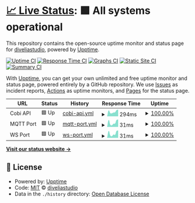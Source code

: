 # [📈 Live Status](https://diveliastudio.github.io/cobi-upptime): <!--live status--> **🟩 All systems operational**

This repository contains the open-source uptime monitor and status page for [diveliastudio](https://diveliastudio.github.io/cobi-upptime), powered by [Upptime](https://github.com/upptime/upptime).

[![Uptime CI](https://github.com/diveliastudio/cobi-upptime/workflows/Uptime%20CI/badge.svg)](https://github.com/diveliastudio/cobi-upptime/actions?query=workflow%3A%22Uptime+CI%22)
[![Response Time CI](https://github.com/diveliastudio/cobi-upptime/workflows/Response%20Time%20CI/badge.svg)](https://github.com/diveliastudio/cobi-upptime/actions?query=workflow%3A%22Response+Time+CI%22)
[![Graphs CI](https://github.com/diveliastudio/cobi-upptime/workflows/Graphs%20CI/badge.svg)](https://github.com/diveliastudio/cobi-upptime/actions?query=workflow%3A%22Graphs+CI%22)
[![Static Site CI](https://github.com/diveliastudio/cobi-upptime/workflows/Static%20Site%20CI/badge.svg)](https://github.com/diveliastudio/cobi-upptime/actions?query=workflow%3A%22Static+Site+CI%22)
[![Summary CI](https://github.com/diveliastudio/cobi-upptime/workflows/Summary%20CI/badge.svg)](https://github.com/diveliastudio/cobi-upptime/actions?query=workflow%3A%22Summary+CI%22)

With [Upptime](https://upptime.js.org), you can get your own unlimited and free uptime monitor and status page, powered entirely by a GitHub repository. We use [Issues](https://github.com/diveliastudio/cobi-upptime/issues) as incident reports, [Actions](https://github.com/diveliastudio/cobi-upptime/actions) as uptime monitors, and [Pages](https://diveliastudio.github.io/cobi-upptime) for the status page.

<!--start: status pages-->
<!-- This summary is generated by Upptime (https://github.com/upptime/upptime) -->
<!-- Do not edit this manually, your changes will be overwritten -->
<!-- prettier-ignore -->
| URL | Status | History | Response Time | Uptime |
| --- | ------ | ------- | ------------- | ------ |
| <img alt="" src="https://icons.duckduckgo.com/ip3/null.ico" height="13"> Cobi API | 🟩 Up | [cobi-api.yml](https://github.com/diveliastudio/cobi-upptime/commits/HEAD/history/cobi-api.yml) | <details><summary><img alt="Response time graph" src="./graphs/cobi-api/response-time-week.png" height="20"> 294ms</summary><br><a href="https://diveliastudio.github.io/cobi-upptime/history/cobi-api"><img alt="Response time 300" src="https://img.shields.io/endpoint?url=https%3A%2F%2Fraw.githubusercontent.com%2Fdiveliastudio%2Fcobi-upptime%2FHEAD%2Fapi%2Fcobi-api%2Fresponse-time.json"></a><br><a href="https://diveliastudio.github.io/cobi-upptime/history/cobi-api"><img alt="24-hour response time 258" src="https://img.shields.io/endpoint?url=https%3A%2F%2Fraw.githubusercontent.com%2Fdiveliastudio%2Fcobi-upptime%2FHEAD%2Fapi%2Fcobi-api%2Fresponse-time-day.json"></a><br><a href="https://diveliastudio.github.io/cobi-upptime/history/cobi-api"><img alt="7-day response time 294" src="https://img.shields.io/endpoint?url=https%3A%2F%2Fraw.githubusercontent.com%2Fdiveliastudio%2Fcobi-upptime%2FHEAD%2Fapi%2Fcobi-api%2Fresponse-time-week.json"></a><br><a href="https://diveliastudio.github.io/cobi-upptime/history/cobi-api"><img alt="30-day response time 350" src="https://img.shields.io/endpoint?url=https%3A%2F%2Fraw.githubusercontent.com%2Fdiveliastudio%2Fcobi-upptime%2FHEAD%2Fapi%2Fcobi-api%2Fresponse-time-month.json"></a><br><a href="https://diveliastudio.github.io/cobi-upptime/history/cobi-api"><img alt="1-year response time 313" src="https://img.shields.io/endpoint?url=https%3A%2F%2Fraw.githubusercontent.com%2Fdiveliastudio%2Fcobi-upptime%2FHEAD%2Fapi%2Fcobi-api%2Fresponse-time-year.json"></a></details> | <details><summary><a href="https://diveliastudio.github.io/cobi-upptime/history/cobi-api">100.00%</a></summary><a href="https://diveliastudio.github.io/cobi-upptime/history/cobi-api"><img alt="All-time uptime 99.94%" src="https://img.shields.io/endpoint?url=https%3A%2F%2Fraw.githubusercontent.com%2Fdiveliastudio%2Fcobi-upptime%2FHEAD%2Fapi%2Fcobi-api%2Fuptime.json"></a><br><a href="https://diveliastudio.github.io/cobi-upptime/history/cobi-api"><img alt="24-hour uptime 100.00%" src="https://img.shields.io/endpoint?url=https%3A%2F%2Fraw.githubusercontent.com%2Fdiveliastudio%2Fcobi-upptime%2FHEAD%2Fapi%2Fcobi-api%2Fuptime-day.json"></a><br><a href="https://diveliastudio.github.io/cobi-upptime/history/cobi-api"><img alt="7-day uptime 100.00%" src="https://img.shields.io/endpoint?url=https%3A%2F%2Fraw.githubusercontent.com%2Fdiveliastudio%2Fcobi-upptime%2FHEAD%2Fapi%2Fcobi-api%2Fuptime-week.json"></a><br><a href="https://diveliastudio.github.io/cobi-upptime/history/cobi-api"><img alt="30-day uptime 99.97%" src="https://img.shields.io/endpoint?url=https%3A%2F%2Fraw.githubusercontent.com%2Fdiveliastudio%2Fcobi-upptime%2FHEAD%2Fapi%2Fcobi-api%2Fuptime-month.json"></a><br><a href="https://diveliastudio.github.io/cobi-upptime/history/cobi-api"><img alt="1-year uptime 99.90%" src="https://img.shields.io/endpoint?url=https%3A%2F%2Fraw.githubusercontent.com%2Fdiveliastudio%2Fcobi-upptime%2FHEAD%2Fapi%2Fcobi-api%2Fuptime-year.json"></a></details>
| <img alt="" src="https://icons.duckduckgo.com/ip3/null.ico" height="13"> MQTT Port | 🟩 Up | [mqtt-port.yml](https://github.com/diveliastudio/cobi-upptime/commits/HEAD/history/mqtt-port.yml) | <details><summary><img alt="Response time graph" src="./graphs/mqtt-port/response-time-week.png" height="20"> 31ms</summary><br><a href="https://diveliastudio.github.io/cobi-upptime/history/mqtt-port"><img alt="Response time 36" src="https://img.shields.io/endpoint?url=https%3A%2F%2Fraw.githubusercontent.com%2Fdiveliastudio%2Fcobi-upptime%2FHEAD%2Fapi%2Fmqtt-port%2Fresponse-time.json"></a><br><a href="https://diveliastudio.github.io/cobi-upptime/history/mqtt-port"><img alt="24-hour response time 25" src="https://img.shields.io/endpoint?url=https%3A%2F%2Fraw.githubusercontent.com%2Fdiveliastudio%2Fcobi-upptime%2FHEAD%2Fapi%2Fmqtt-port%2Fresponse-time-day.json"></a><br><a href="https://diveliastudio.github.io/cobi-upptime/history/mqtt-port"><img alt="7-day response time 31" src="https://img.shields.io/endpoint?url=https%3A%2F%2Fraw.githubusercontent.com%2Fdiveliastudio%2Fcobi-upptime%2FHEAD%2Fapi%2Fmqtt-port%2Fresponse-time-week.json"></a><br><a href="https://diveliastudio.github.io/cobi-upptime/history/mqtt-port"><img alt="30-day response time 40" src="https://img.shields.io/endpoint?url=https%3A%2F%2Fraw.githubusercontent.com%2Fdiveliastudio%2Fcobi-upptime%2FHEAD%2Fapi%2Fmqtt-port%2Fresponse-time-month.json"></a><br><a href="https://diveliastudio.github.io/cobi-upptime/history/mqtt-port"><img alt="1-year response time 33" src="https://img.shields.io/endpoint?url=https%3A%2F%2Fraw.githubusercontent.com%2Fdiveliastudio%2Fcobi-upptime%2FHEAD%2Fapi%2Fmqtt-port%2Fresponse-time-year.json"></a></details> | <details><summary><a href="https://diveliastudio.github.io/cobi-upptime/history/mqtt-port">100.00%</a></summary><a href="https://diveliastudio.github.io/cobi-upptime/history/mqtt-port"><img alt="All-time uptime 99.89%" src="https://img.shields.io/endpoint?url=https%3A%2F%2Fraw.githubusercontent.com%2Fdiveliastudio%2Fcobi-upptime%2FHEAD%2Fapi%2Fmqtt-port%2Fuptime.json"></a><br><a href="https://diveliastudio.github.io/cobi-upptime/history/mqtt-port"><img alt="24-hour uptime 100.00%" src="https://img.shields.io/endpoint?url=https%3A%2F%2Fraw.githubusercontent.com%2Fdiveliastudio%2Fcobi-upptime%2FHEAD%2Fapi%2Fmqtt-port%2Fuptime-day.json"></a><br><a href="https://diveliastudio.github.io/cobi-upptime/history/mqtt-port"><img alt="7-day uptime 100.00%" src="https://img.shields.io/endpoint?url=https%3A%2F%2Fraw.githubusercontent.com%2Fdiveliastudio%2Fcobi-upptime%2FHEAD%2Fapi%2Fmqtt-port%2Fuptime-week.json"></a><br><a href="https://diveliastudio.github.io/cobi-upptime/history/mqtt-port"><img alt="30-day uptime 100.00%" src="https://img.shields.io/endpoint?url=https%3A%2F%2Fraw.githubusercontent.com%2Fdiveliastudio%2Fcobi-upptime%2FHEAD%2Fapi%2Fmqtt-port%2Fuptime-month.json"></a><br><a href="https://diveliastudio.github.io/cobi-upptime/history/mqtt-port"><img alt="1-year uptime 99.78%" src="https://img.shields.io/endpoint?url=https%3A%2F%2Fraw.githubusercontent.com%2Fdiveliastudio%2Fcobi-upptime%2FHEAD%2Fapi%2Fmqtt-port%2Fuptime-year.json"></a></details>
| <img alt="" src="https://icons.duckduckgo.com/ip3/null.ico" height="13"> WS Port | 🟩 Up | [ws-port.yml](https://github.com/diveliastudio/cobi-upptime/commits/HEAD/history/ws-port.yml) | <details><summary><img alt="Response time graph" src="./graphs/ws-port/response-time-week.png" height="20"> 31ms</summary><br><a href="https://diveliastudio.github.io/cobi-upptime/history/ws-port"><img alt="Response time 35" src="https://img.shields.io/endpoint?url=https%3A%2F%2Fraw.githubusercontent.com%2Fdiveliastudio%2Fcobi-upptime%2FHEAD%2Fapi%2Fws-port%2Fresponse-time.json"></a><br><a href="https://diveliastudio.github.io/cobi-upptime/history/ws-port"><img alt="24-hour response time 26" src="https://img.shields.io/endpoint?url=https%3A%2F%2Fraw.githubusercontent.com%2Fdiveliastudio%2Fcobi-upptime%2FHEAD%2Fapi%2Fws-port%2Fresponse-time-day.json"></a><br><a href="https://diveliastudio.github.io/cobi-upptime/history/ws-port"><img alt="7-day response time 31" src="https://img.shields.io/endpoint?url=https%3A%2F%2Fraw.githubusercontent.com%2Fdiveliastudio%2Fcobi-upptime%2FHEAD%2Fapi%2Fws-port%2Fresponse-time-week.json"></a><br><a href="https://diveliastudio.github.io/cobi-upptime/history/ws-port"><img alt="30-day response time 40" src="https://img.shields.io/endpoint?url=https%3A%2F%2Fraw.githubusercontent.com%2Fdiveliastudio%2Fcobi-upptime%2FHEAD%2Fapi%2Fws-port%2Fresponse-time-month.json"></a><br><a href="https://diveliastudio.github.io/cobi-upptime/history/ws-port"><img alt="1-year response time 33" src="https://img.shields.io/endpoint?url=https%3A%2F%2Fraw.githubusercontent.com%2Fdiveliastudio%2Fcobi-upptime%2FHEAD%2Fapi%2Fws-port%2Fresponse-time-year.json"></a></details> | <details><summary><a href="https://diveliastudio.github.io/cobi-upptime/history/ws-port">100.00%</a></summary><a href="https://diveliastudio.github.io/cobi-upptime/history/ws-port"><img alt="All-time uptime 99.89%" src="https://img.shields.io/endpoint?url=https%3A%2F%2Fraw.githubusercontent.com%2Fdiveliastudio%2Fcobi-upptime%2FHEAD%2Fapi%2Fws-port%2Fuptime.json"></a><br><a href="https://diveliastudio.github.io/cobi-upptime/history/ws-port"><img alt="24-hour uptime 100.00%" src="https://img.shields.io/endpoint?url=https%3A%2F%2Fraw.githubusercontent.com%2Fdiveliastudio%2Fcobi-upptime%2FHEAD%2Fapi%2Fws-port%2Fuptime-day.json"></a><br><a href="https://diveliastudio.github.io/cobi-upptime/history/ws-port"><img alt="7-day uptime 100.00%" src="https://img.shields.io/endpoint?url=https%3A%2F%2Fraw.githubusercontent.com%2Fdiveliastudio%2Fcobi-upptime%2FHEAD%2Fapi%2Fws-port%2Fuptime-week.json"></a><br><a href="https://diveliastudio.github.io/cobi-upptime/history/ws-port"><img alt="30-day uptime 100.00%" src="https://img.shields.io/endpoint?url=https%3A%2F%2Fraw.githubusercontent.com%2Fdiveliastudio%2Fcobi-upptime%2FHEAD%2Fapi%2Fws-port%2Fuptime-month.json"></a><br><a href="https://diveliastudio.github.io/cobi-upptime/history/ws-port"><img alt="1-year uptime 99.78%" src="https://img.shields.io/endpoint?url=https%3A%2F%2Fraw.githubusercontent.com%2Fdiveliastudio%2Fcobi-upptime%2FHEAD%2Fapi%2Fws-port%2Fuptime-year.json"></a></details>

<!--end: status pages-->

[**Visit our status website →**](https://diveliastudio.github.io/cobi-upptime)

## 📄 License

- Powered by: [Upptime](https://github.com/upptime/upptime)
- Code: [MIT](./LICENSE) © [diveliastudio](https://diveliastudio.github.io/cobi-upptime)
- Data in the `./history` directory: [Open Database License](https://opendatacommons.org/licenses/odbl/1-0/)
